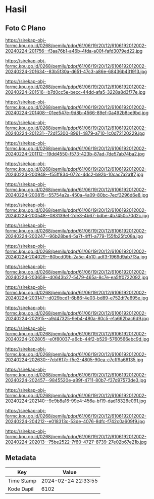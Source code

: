 # Hasil

## Foto C Plano

https://sirekap-obj-formc.kpu.go.id/0268/pemilu/pdpr/61/06/19/20/12/6106192012002-20240224-201756--f3aa76b1-a46b-4fda-a00f-fafd3079ed22.jpg

https://sirekap-obj-formc.kpu.go.id/0268/pemilu/pdpr/61/06/19/20/12/6106192012002-20240224-201634--83b5f30a-d651-47c3-a86e-68436b431913.jpg

https://sirekap-obj-formc.kpu.go.id/0268/pemilu/pdpr/61/06/19/20/12/6106192012002-20240224-201516--b7d0cc5e-becc-44dd-afa5-3228a8d3f77e.jpg

https://sirekap-obj-formc.kpu.go.id/0268/pemilu/pdpr/61/06/19/20/12/6106192012002-20240224-201408--01ee547e-9d8b-4566-89ef-0a492b8ce9bd.jpg

https://sirekap-obj-formc.kpu.go.id/0268/pemilu/pdpr/61/06/19/20/12/6106192012002-20240224-201231--72d15300-8961-4879-a710-1c0d72120229.jpg

https://sirekap-obj-formc.kpu.go.id/0268/pemilu/pdpr/61/06/19/20/12/6106192012002-20240224-201112--19dd4550-f573-423b-87ad-7de57ab74ba2.jpg

https://sirekap-obj-formc.kpu.go.id/0268/pemilu/pdpr/61/06/19/20/12/6106192012002-20240224-200948--f55ff834-072c-4dc2-b92b-10cac7a2a1f7.jpg

https://sirekap-obj-formc.kpu.go.id/0268/pemilu/pdpr/61/06/19/20/12/6106192012002-20240224-200815--55754a2a-450a-4a09-80bc-7ecf3296d6e8.jpg

https://sirekap-obj-formc.kpu.go.id/0268/pemilu/pdpr/61/06/19/20/12/6106192012002-20240224-200548--083139ef-2de3-4b67-bdbe-4b7450c70d2c.jpg

https://sirekap-obj-formc.kpu.go.id/0268/pemilu/pdpr/61/06/19/20/12/6106192012002-20240224-200247--96b28be4-5a7f-4ff1-a779-155fb25fc08a.jpg

https://sirekap-obj-formc.kpu.go.id/0268/pemilu/pdpr/61/06/19/20/12/6106192012002-20240224-204029--80bcd09b-2a5e-4b10-adf3-1969d9ab7f3a.jpg

https://sirekap-obj-formc.kpu.go.id/0268/pemilu/pdpr/61/06/19/20/12/6106192012002-20240224-203659--d0643b27-5479-465a-8c7e-ea5ff0722092.jpg

https://sirekap-obj-formc.kpu.go.id/0268/pemilu/pdpr/61/06/19/20/12/6106192012002-20240224-203147--d029bcd1-6b86-4e03-bd89-e752df7e695e.jpg

https://sirekap-obj-formc.kpu.go.id/0268/pemilu/pdpr/61/06/19/20/12/6106192012002-20240224-202915--a9d47325-9eb4-480a-80c5-e1a662bac6d9.jpg

https://sirekap-obj-formc.kpu.go.id/0268/pemilu/pdpr/61/06/19/20/12/6106192012002-20240224-202805--e0f80037-a6cb-44f2-b529-5760566ebc9d.jpg

https://sirekap-obj-formc.kpu.go.id/0268/pemilu/pdpr/61/06/19/20/12/6106192012002-20240224-202630--7cbf617c-f5e2-4805-90ea-c7cff9a66135.jpg

https://sirekap-obj-formc.kpu.go.id/0268/pemilu/pdpr/61/06/19/20/12/6106192012002-20240224-202457--9845520e-a89f-4711-80b7-f37d97573de3.jpg

https://sirekap-obj-formc.kpu.go.id/0268/pemilu/pdpr/61/06/19/20/12/6106192012002-20240224-202140--9c9b8a16-99e4-456a-bf19-dad18326e091.jpg

https://sirekap-obj-formc.kpu.go.id/0268/pemilu/pdpr/61/06/19/20/12/6106192012002-20240224-204212--e018313c-53de-4076-8dfc-f742c0a609f9.jpg

https://sirekap-obj-formc.kpu.go.id/0268/pemilu/pdpr/61/06/19/20/12/6106192012002-20240224-202013--75be2522-7f60-4727-8739-27e02b67e21b.jpg


## Metadata

| Key        | Value               |
| ---------- | ------------------- |
| Time Stamp | 2024-02-24 22:33:55 |
| Kode Dapil | 6102                |



